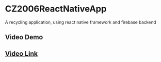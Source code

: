 # CZ2006ReactNativeApp
A recycling application, using react native framework and firebase backend
<h2> Video Demo <h2>

[Video Link](https://drive.google.com/file/d/1RLZ-QlB0PbCWALzDINe24hUd-3UMLwe8/view?usp=sharing)

